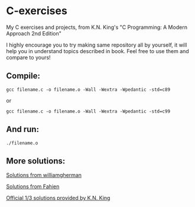 # C-exercises
My C exercises and projects, from K.N. King's "C Programming: A Modern Approach 2nd Edition"

I highly encourage you to try making same repository all by yourself, it will help you in understand topics described in book. Feel free to use them and compare to yours!

## Compile:
```
gcc filename.c -o filename.o -Wall -Wextra -Wpedantic -std=c89
```
or
```
gcc filename.c -o filename.o -Wall -Wextra -Wpedantic -std=c99
```

## And run:
```
./filename.o
```
## More solutions:
[Solutions from williamgherman](https://github.com/williamgherman/c-solutions)

[Solutions from Fahien](https://github.com/Fahien/exc)

[Official 1/3 solutions provided by K.N. King](http://knking.com/books/c2/answers/index.html)
